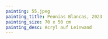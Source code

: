 ```yaml
---
painting: 55.jpeg
painting_title: Peonias Blancas, 2023
painting_size: 70 x 50 cm
painting_desc: Acryl auf Leinwand
---
```

